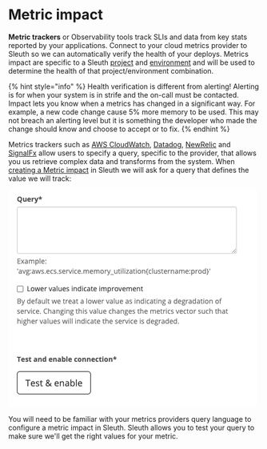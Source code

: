 # Metric impact

**Metric trackers** or Observability tools track SLIs and data from key stats reported by your applications. Connect to your cloud metrics provider to Sleuth so we can automatically verify the health of your deploys. Metrics impact are specific to a Sleuth [project](../modeling-your-deployments/projects/) and [environment](../modeling-your-deployments/environment-support.md) and will be used to determine the health of that project/environment combination.

{% hint style="info" %}
Health verification is different from alerting! Alerting is for when your system is in strife and the on-call must be contacted. Impact lets you know when a metrics has changed in a significant way. For example, a new code change cause 5% more memory to be used. This may not breach an alerting level but it is something the developer who made the change should know and choose to accept or to fix.
{% endhint %}

Metrics trackers such as [AWS CloudWatch](../integrations-1/impact-sources/metrics/aws-cloudwatch.md), [Datadog](../integrations-1/impact-sources/metrics/datadog.md), [NewRelic](../integrations-1/impact-sources/metrics/newrelic.md) and [SignalFx](../integrations-1/impact-sources/metrics/signalfx.md) allow users to specify a query, specific to the provider, that allows you us retrieve complex data and transforms from the system. When [creating a Metric impact](../settings/project/impact.md) in Sleuth we will ask for a query that defines the value we will track:

![](../.gitbook/assets/add-metric-impact-source-sleuth-2021-02-01-17-15-21.png)

You will need to be familiar with your metrics providers query language to configure a metric impact in Sleuth. Sleuth allows you to test your query to make sure we'll get the right values for your metric.

